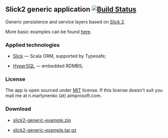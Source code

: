 ## Slick2 generic application [![Build Status](https://travis-ci.org/nmartynenko/slick2-generic-example.png?branch=master)](https://travis-ci.org/nmartynenko/slick2-generic-example)

Generic persistence and service layers based on [Slick 2](http://slick.typesafe.com/).

More basic examples can be found [here](https://github.com/slick/slick-examples).

### Applied technologies ###

- [Slick](http://slick.typesafe.com/) &mdash; Scala ORM, supported by Typesafe;

- [HyperSQL](http://hsqldb.org/) &mdash; embedded RDMBS;

### License ###
The app is open sourced under <a href="http://www.opensource.org/licenses/mit-license.php">MIT</a> license.
If this license doesn't suit you mail me at n.martynenko (at) aimprosoft.com.

### Download ###

* <a href="https://github.com/nmartynenko/slick2-generic-example/zipball/master">slick2-generic-example.zip</a>

* <a href="https://github.com/nmartynenko/slick2-generic-example/tarball/master">slick2-generic-example.tar.gz</a>

